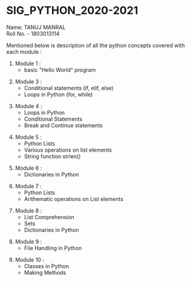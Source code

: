 # SIG_PYTHON_2020-2021

Name: TANUJ MANRAL<br/>
Roll No. - 1803013114

Mentioned below is description of all the python concepts covered with each module : 

<!-- OL -->
1. Module 1 :
    * basic "Hello World" program
    
<!-- OL -->
2. Module 3 :
    * Conditional statements (if, elif, else)
    * Loops in Python (for, while)    
    
<!-- OL -->    
3. Module 4 :
    * Loops in Python
    * Conditional Statements
    * Break and Continue statements   

<!-- OL -->
4. Module 5 :
    * Python Lists
    * Various operations on list elements
    * String function strlen()
    
<!-- OL -->
5. Module 6 :
    * Dictionaries in Python
    
<!-- OL -->
6. Module 7 :
    * Python Lists
    * Arithematic operations on List elements
    
<!-- OL -->    
7. Module 8 :
    * List Comprehension
    * Sets
    * Dictionaries in Python
    
<!-- OL -->   
8. Module 9 :
    * File Handling in Python
    
<!-- OL -->    
9. Module 10 :
    * Classes in Python
    * Making Methods
